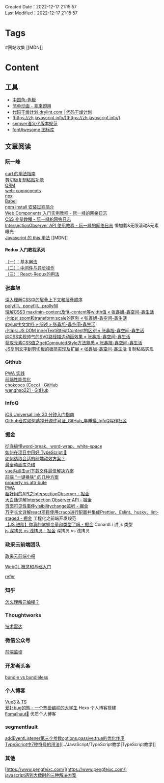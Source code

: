 Created Date：2022-12-17 21:15:57  
Last Modified：2022-12-17 21:15:57

# Tags

#网站收集 [[MDN]]

# Content

## 工具

- [中国色-色板](http://zhongguose.com/)
- [简单动画 - 拿来即用](https://animista.net/)
- [代码干燥计划 drylint.com | 代码干燥计划](https://drylint.com/)
- [https://zh.javascript.info/](https://zh.javascript.info/)
- [semver语义化版本规范](https://semver.org/lang/zh-CN/)
- [fontAwesome 图标库](https://fontawesome.com/icons)

## 文章阅读

### 阮一峰

[curl 的用法指南](https://www.ruanyifeng.com/blog/2019/09/curl-reference.html)  
[剪切板复制粘贴功能](https://www.ruanyifeng.com/blog/2021/01/clipboard-api.html)  
[ORM](http://www.ruanyifeng.com/blog/2019/02/orm-tutorial.html)  
[web-components](https://www.ruanyifeng.com/blog/2019/08/web_components.html)  
[npx](http://www.ruanyifeng.com/blog/2019/02/npx.html)  
[Babel](https://www.ruanyifeng.com/blog/2016/01/babel.html)  
[npm install 安装过程简介](https://www.ruanyifeng.com/blog/2016/01/npm-install.html)  
[Web Components 入门实例教程 - 阮一峰的网络日志](https://ruanyifeng.com/blog/2019/08/web_components.html)  
[CSS 变量教程 - 阮一峰的网络日志](https://www.ruanyifeng.com/blog/2017/05/css-variables.html)  
[IntersectionObserver API 使用教程 - 阮一峰的网络日志](https://www.ruanyifeng.com/blog/2016/11/intersectionobserver_api.html) 懒加载&无限滚动&元素曝光  
[Javascript 的 this 用法](https://www.ruanyifeng.com/blog/2010/04/using_this_keyword_in_javascript.html) [[MDN]]

#### Redux 入门教程系列

[（一）：基本用法](https://www.ruanyifeng.com/blog/2016/09/redux_tutorial_part_one_basic_usages.html)  
[（二）：中间件与异步操作](https://www.ruanyifeng.com/blog/2016/09/redux_tutorial_part_two_async_operations.html)  
[（三）：React-Redux的用法](https://www.ruanyifeng.com/blog/2016/09/redux_tutorial_part_three_react-redux.html)

### 张鑫旭

[深入理解CSS中的层叠上下文和层叠顺序](https://www.zhangxinxu.com/wordpress/2016/01/understand-css-stacking-context-order-z-index)  
[polyfill、ponyfill、prollyfill](https://www.zhangxinxu.com/wordpress/2021/08/polyfill-ponyfill-prollyfill/)  
[理解CSS3 max/min-content及fit-content等width值 « 张鑫旭-鑫空间-鑫生活](https://www.zhangxinxu.com/wordpress/2016/05/css3-width-max-contnet-min-content-fit-content/)  
[小tips: zoom和transform:scale的区别 « 张鑫旭-鑫空间-鑫生活](https://www.zhangxinxu.com/wordpress/2015/11/zoom-transform-scale-diff/)  
[stylus中文文档 » 综述 » 张鑫旭-鑫空间-鑫生活](https://www.zhangxinxu.com/jq/stylus/)  
[小tips: JS DOM innerText和textContent的区别 « 张鑫旭-鑫空间-鑫生活](https://www.zhangxinxu.com/wordpress/2019/09/js-dom-innertext-textcontent/)  
[纯CSS实现帅气的SVG路径描边动画效果 « 张鑫旭-鑫空间-鑫生活](https://www.zhangxinxu.com/wordpress/2014/04/animateion-line-drawing-svg-path-%e5%8a%a8%e7%94%bb-%e8%b7%af%e5%be%84/)  
[获取元素CSS值之getComputedStyle方法熟悉 « 张鑫旭-鑫空间-鑫生活](https://www.zhangxinxu.com/wordpress/2012/05/getcomputedstyle-js-getpropertyvalue-currentstyle/)  
[JS复制文字到剪切板的极简实现及扩展 « 张鑫旭-鑫空间-鑫生活](https://www.zhangxinxu.com/wordpress/2021/10/js-copy-paste-clipboard/) 复制粘贴实现

### Github

[PWA 实践](https://github.com/alienzhou/learning-pwa)  
[前端性能优化](https://alienzhou.github.io/fe-performance-journey/)  
[chokcoco (Coco) · GitHub](https://github.com/chokcoco)  
[wanghao221 · GitHub](https://github.com/wanghao221)

### InfoQ

[iOS Universal link 30 分钟入门指南](https://xie.infoq.cn/article/3923388d392338f72a616075a)  
[Github仓库如何选择开源许可证\_GitHub\_早睡蟒\_InfoQ写作社区](https://xie.infoq.cn/article/733d85267679e97b7899a73a2)

### 掘金

[彻底搞懂word-break、word-wrap、white-space](https://juejin.cn/post/6844903667863126030)  
[如何在项目中用好 TypeScript 🤔](https://juejin.cn/post/7058868160706904078)  
[如何选取合适的前端动效方案？](https://juejin.cn/post/6844903830094610446)  
[最全动画库总结](https://juejin.cn/post/6844903830098804743)  
 [vue内点击url下载文件最佳解决方案](https://juejin.cn/post/7062888582465191944?utm_source=gold_browser_extension)  
[前端 “一键换肤“ 的几种方案](https://juejin.cn/post/7063010855167721486?utm_source=gold_browser_extension)  
[property vs attribute](https://juejin.cn/post/6844904114065768462)  
[PWA](https://juejin.cn/post/6844903588691443725)  
[超好用的API之IntersectionObserver - 掘金](https://juejin.cn/post/6844903874302574599)  
[大白话详解Intersection Observer API - 掘金](https://juejin.cn/post/7146441070828584968)  
[页面可见性事件visibilitychange监听 - 掘金](https://juejin.cn/post/6987550149375590414)  
[万字长文详解react项目使用craco进行配置并集成Prettier、Eslint、husky、lint-staged - 掘金](https://juejin.cn/post/7191855455596412987?from=search-suggest) 工程化之前端开发规范  
[【JS 进阶】你真的掌握变量和类型了吗 - 掘金](https://juejin.cn/post/6844903854882947080) ConardLi 讲 js 类型  
[js 深拷贝 vs 浅拷贝 - 掘金](https://juejin.cn/post/6844903493925371917) 深拷贝 vs 浅拷贝

### 政采云前端团队

[政采云前端小报](https://weekly.zoo.team/)

[WebGL 概念和基础入门](https://juejin.cn/post/6994940475459731463)  

[refer](https://mp.weixin.qq.com/s/HfOstfIdWsjNargulh5q5g)

### 知乎

[怎么理解元编程？](https://www.zhihu.com/question/23856985)

### Thoughtworks

[技术雷达](https://www.thoughtworks.com/zh-cn/radar)

### 微信公众号

[前端监控](https://mp.weixin.qq.com/s/2ceuCQHOuep1ng0nT6glUQ)

### 开发者头条

[bundle vs bundleless](https://toutiao.io/posts/l6xfvfc/preview)

### 个人博客

[Vue3 & TS](https://chengpeiquan.com/article)  
[爱扑bug的熊 - 一个热爱编程的大学生](https://blog.cuijiacai.com/) Hexo 个人博客搭建  
[Fomalhaut🥝](https://www.fomal.cc/) 优质个人博客

### segmentfault

[addEventListener第三个参数options.passive:true的优化作用](https://segmentfault.com/a/1190000017247263)  
[TypeScript中7种符号的用法](https://segmentfault.com/a/1190000023943952)[[../JavaScript/TypeScript教学|TypeScript教学]]

### 其他

[https://www.pengfeixc.com/](https://www.pengfeixc.com/)  
[javascript遇到大数时的三种解决方案](https://www.51cto.com/article/674769.html)
